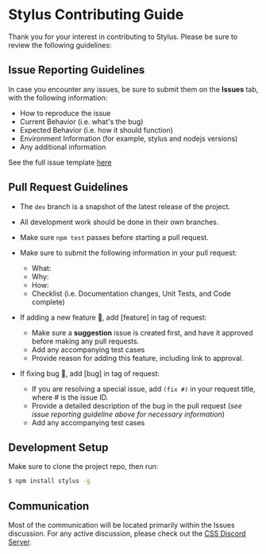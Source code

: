 # Stylus Contributing Guide

Thank you for your interest in contributing to Stylus. Please be sure to review the following guidelines:

## Issue Reporting Guidelines

In case you encounter any issues, be sure to submit them on the **Issues** tab, with the following information:
- How to reproduce the issue
- Current Behavior (i.e. what's the bug)
- Expected Behavior (i.e. how it should function)
- Environment Information (for example, stylus and nodejs versions)
- Any additional information

See the full issue template [here](./ISSUE_TEMPLATE/bug.md)

## Pull Request Guidelines

- The `dev` branch is a snapshot of the latest release of the project. 
- All development work should be done in their own branches.
- Make sure `npm test` passes before starting a pull request.
- Make sure to submit the following information in your pull request:
   - What:
   - Why:
   - How:
   - Checklist (i.e. Documentation changes, Unit Tests, and Code complete)
- If adding a new feature 🔧, add [feature] in tag of request:
  - Make sure a **suggestion** issue is created first, and have it approved before making any pull requests.
  - Add any accompanying test cases
  - Provide reason for adding this feature, including link to approval.

- If fixing bug 🐛, add [bug] in tag of request:
  - If you are resolving a special issue, add `(fix #)` in your request title, where # is the issue ID.
  - Provide a detailed description of the bug in the pull request (_see issue reporting guideline above for necessary information_)
  - Add any accompanying test cases

## Development Setup

Make sure to clone the project repo, then run:

``` bash
$ npm install stylus -g 
```
## Communication

Most of the communication will be located primarily within the Issues discussion. For any active discussion, please check out the [CSS Discord Server](https://github.com/stylus/stylus/issues/2414#:~:text=https%3A//discord.gg/pFc6XmH).
